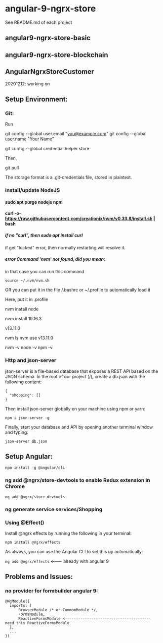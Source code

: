 # angular-9-ngrx-store

See README.md of each project

## angular9-ngrx-store-basic

## angular9-ngrx-store-blockchain

## AngularNgrxStoreCustomer

20201212: working on


## Setup Environment:

### Git:

Run

  git config --global user.email "you@example.com"
  git config --global user.name "Your Name"

git config --global credential.helper store

Then, 

git pull

The storage format is a .git-credentials file, stored in plaintext.

### install/update NodeJS

#### sudo apt purge nodejs npm

#### curl -o- https://raw.githubusercontent.com/creationix/nvm/v0.33.8/install.sh | bash

##### if no "curl", then sudo apt install curl
if get "locked" error, then normally restarting will resolve it.

##### error Command 'nvm' not found, did you mean:

in that case you can run this command

`source ~/.nvm/nvm.sh`

OR you can put it in the file /.bashrc or ~/.profile to automatically load it

Here, put it in .profile



nvm install node

nvm install 10.16.3

v13.11.0

nvm ls
nvm use v13.11.0

nvm -v
node -v
npm -v

### Http and json-server

json-server is a file-based database that exposes a REST API based on the JSON schema. In the root of our project (/), create a db.json with the following content:

```
{
  "shopping": []
}

```

Then install json-server globally on your machine using npm or yarn:

`npm i json-server -g`

Finally, start your database and API by opening another terminal window and typing:

`json-server db.json`


## Setup Angular:

`npm install -g @angular/cli`


### ng add @ngrx/store-devtools to enable Redux extension in Chrome

`ng add @ngrx/store-devtools`


### ng generate service services/Shopping

### Using @Effect()

Install @ngrx effects by running the following in your terminal:

`npm install @ngrx/effects`

As always, you can use the Angular CLI to set this up automatically:

`ng add @ngrx/effects` <--- already with angular 9

## Problems and Issues:

### no provider for formbuilder angular 9:

```
@NgModule({
  imports: [
      BrowserModule /* or CommonModule */, 
      FormsModule,
      ReactiveFormsModule <--------------------------------------- need this ReactiveFormsModule
  ],
  ...
})
```




